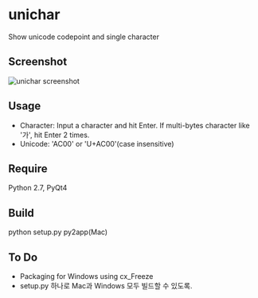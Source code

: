 unichar
=======

Show unicode codepoint and single character

Screenshot
----------
![unichar screenshot](https://raw.github.com/dokenzy/unichar/master/unichar.png)

Usage
-----
 * Character: Input a character and hit Enter. If multi-bytes character like '가', hit Enter 2 times.
 * Unicode: 'AC00' or 'U+AC00'(case insensitive)


Require
--------
Python 2.7, PyQt4


Build
-----
python setup.py py2app(Mac)


To Do
-----
* Packaging for Windows using cx_Freeze
* setup.py 하나로 Mac과 Windows 모두 빌드할 수 있도록.
